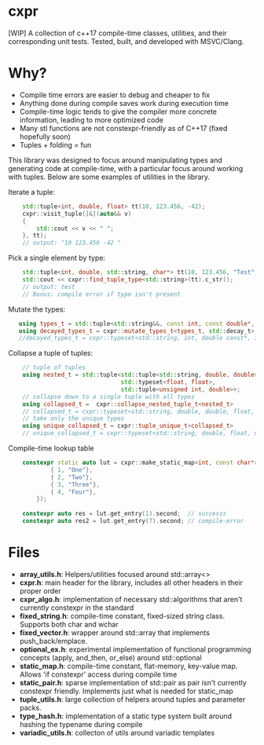 # cxpr
[WIP] A collection of c++17 compile-time classes, utilities, and their corresponding unit tests.
Tested, built, and developed with MSVC/Clang.

# Why?
- Compile time errors are easier to debug and cheaper to fix
- Anything done during compile saves work during execution time
- Compile-time logic tends to give the compiler more concrete information, leading to more optimized code
- Many stl functions are not constexpr-friendly as of C++17 (fixed hopefully soon)
- Tuples + folding = fun

This library was designed to focus around manipulating types and generating code at compile-time, with a particular focus around working with tuples. Below are some examples of utilities in the library.

Iterate a tuple:

```cpp
    std::tuple<int, double, float> tt(10, 123.456, -42);
	cxpr::visit_tuple([&](auto&& v)
	{
		std::cout << v << " ";
	}, tt);
	// output: "10 123.456 -42 "
```

Pick a single element by type:

```cpp
    std::tuple<int, double, std::string, char*> tt(10, 123.456, "Test", nullptr);
	std::cout << cxpr::find_tuple_type<std::string>(tt).c_str();
	// output: test
	// Bonus: compile error if type isn't present
```

Mutate the types:

```cpp
   using types_t = std::tuple<std::string&&, const int, const double*, int>;
   using decayed_types_t = cxpr::mutate_types_t<types_t, std::decay_t>;
   //decayed_types_t = cxpr::typeset<std::string, int, double const*, int>
```
Collapse a tuple of tuples:

```cpp
    // tuple of tuples
    using nested_t = std::tuple<std::tuple<std::string, double, double>, 
                                std::typeset<float, float>, 
                                std::tuple<unsigned int, double>>;
    // collapse down to a single tuple with all types
    using collapsed_t =  cxpr::collapse_nested_tuple_t<nested_t>
    // collapsed_t = cxpr::typeset<std::string, double, double, float, float, unsigned int, double>
    // take only the unique types
    using unique_collapsed_t = cxpr::tuple_unique_t<collapsed_t>
    // unique_collapsed_t = cxpr::typeset<std::string, double, float, unsigned int> 
```
Compile-time lookup table
```cpp
	constexpr static auto lut = cxpr::make_static_map<int, const char*>({
			{ 1, "One"},
			{ 2, "Two"},
			{ 3, "Three"},
			{ 4, "Four"},
		});
		
	constexpr auto res = lut.get_entry(1).second;  // successs
	constexpr auto res2 = lut.get_entry(7).second; // compile-error
```

# Files
- __array_utils.h__: Helpers/utilities focused around std::array<>
- __cxpr.h__: main header for the library, includes all other headers in their proper order
- __cxpr_algo.h__: implementation of necessary std::algorithms that aren't currently constexpr in the standard
- __fixed_string.h__: compile-time constant, fixed-sized string class. Supports both char and wchar
- __fixed_vector.h__: wrapper around std::array that implements push_back/emplace.
- __optional_ex.h__: experimental implementation of functional programming concepts (apply, and_then, or_else) around std::optional
- __static_map.h__: compile-time constant, flat-memory, key-value map. Allows 'if constexpr' access during compile time 
- __static_pair.h__: sparse implementation of std::pair as pair isn't currently constexpr friendly. Implements just what is needed for static_map
- __tuple_utils.h__: large collection of helpers around tuples and parameter packs.
- __type_hash.h__: implementation of a static type system built around hashing the typename during compile
- __variadic_utils.h__:  collecton of utils around variadic templates

